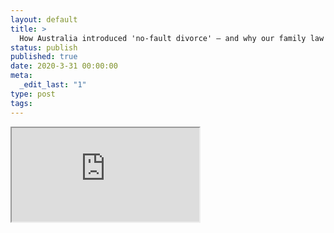 ```yaml
---
layout: default
title: >
  How Australia introduced 'no-fault divorce' — and why our family law system is under review again
status: publish
published: true
date: 2020-3-31 00:00:00
meta:
  _edit_last: "1"
type: post
tags:
---
```

<div  id="qrcode"></div>
<div>
<iframe src="https://researchers.mq.edu.au/en/clippings/how-australia-introduced-no-fault-divorce-and-why-our-family-law-">
</iframe>
</div>

<script type="text/javascript" src="/js/qr/qrcode.js"></script>
<script type="text/javascript">
new QRCode(document.getElementById("qrcode"), "https://researchers.mq.edu.au/en/clippings/how-australia-introduced-no-fault-divorce-and-why-our-family-law-");
</script>
        